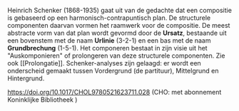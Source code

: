 Heinrich Schenker (1868-1935) gaat uit van de gedachte dat een compositie is gebaseerd op een harmonisch-contrapuntisch plan. De structurele componenten daarvan vormen het raamwerk voor de compositie. De meest abstracte vorm van dat plan wordt gevormd door de **Ursatz**, bestaande uit een bovenstem met de naam **Urlinie** (3-2-1) en een bas met de naam **Grundbrechung** (1-5-1). Het componeren bestaat in zijn visie uit het "Auskomponieren" of prolongeren van deze structurele componenten. Zie ook [[Prolongatie]].
Schenker-analyses zijn gelaagd: er wordt een onderscheid gemaakt tussen Vordergrund (de partituur), Mittelgrund en Hintergrund. 

https://doi.org/10.1017/CHOL9780521623711.028
(CHO: met abonnement Koninklijke Bibliotheek )